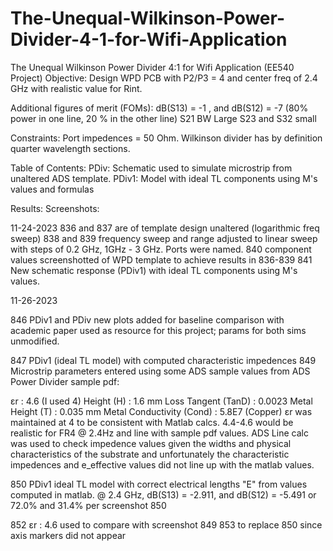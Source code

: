 # The-Unequal-Wilkinson-Power-Divider-4-1-for-Wifi-Application
The Unequal Wilkinson Power Divider 4:1  for Wifi Application (EE540 Project)
Objective:
Design WPD PCB with P2/P3 = 4 and center freq of 2.4 GHz with realistic value for Rint.

Additional figures of merit (FOMs):
dB(S13) = -1 , and dB(S12) = -7 (80% power in one line, 20 % in the other line)
S21 BW Large
S23 and S32 small

Constraints:
Port impedences = 50 Ohm.
Wilkinson divider has by definition quarter wavelength sections.

Table of Contents:
PDiv: Schematic used to simulate microstrip from unaltered ADS template. 
PDiv1: Model with ideal TL components using M's values and formulas

Results:
Screenshots: 

11-24-2023
836 and 837 are of template design unaltered (logarithmic freq sweep)
838 and 839 frequency sweep and range adjusted to linear sweep with steps of 0.2 GHz, 1GHz - 3 GHz. Ports were named. 
840 component values screenshotted of WPD template to achieve results in 836-839
841 New schematic response (PDiv1) with ideal TL components using M's values.


11-26-2023

846 PDiv1 and PDiv new plots added for baseline comparison with academic paper used as resource for this project; params for both sims unmodified.

847 PDiv1 (ideal TL model) with computed characteristic impedences
849 Microstrip parameters entered using some ADS sample values from ADS Power Divider sample pdf:

εr : 4.6 (I used 4)
Height (H) : 1.6 mm
Loss Tangent (TanD) : 0.0023
Metal Height (T) : 0.035 mm
Metal Conductivity (Cond) : 5.8E7 (Copper)
εr was maintained at 4 to be consistent with Matlab calcs. 4.4-4.6 would be realistic for FR4 @ 2.4Hz and line with sample pdf values. ADS Line calc was used to check impedence values given the widths and physical characteristics of the substrate and unfortunately the characteristic impedences and e_effective values did not line up with the matlab values.

850 PDiv1 ideal TL model with correct electrical lengths "E" from values computed in matlab. @ 2.4 GHz, dB(S13) = -2.911, and dB(S12) = -5.491 or 72.0% and 31.4% per screenshot 850

852 εr : 4.6 used to compare with screenshot 849
853 to replace 850 since axis markers did not appear
